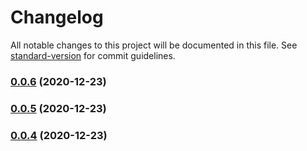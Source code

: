 # Changelog

All notable changes to this project will be documented in this file. See [standard-version](https://github.com/conventional-changelog/standard-version) for commit guidelines.

### [0.0.6](https://github.com/BWrong/mock/compare/v0.0.5...v0.0.6) (2020-12-23)

### [0.0.5](https://github.com/BWrong/mock/compare/v0.0.4...v0.0.5) (2020-12-23)

### [0.0.4](https://github.com/BWrong/mock/compare/v0.0.3...v0.0.4) (2020-12-23)
